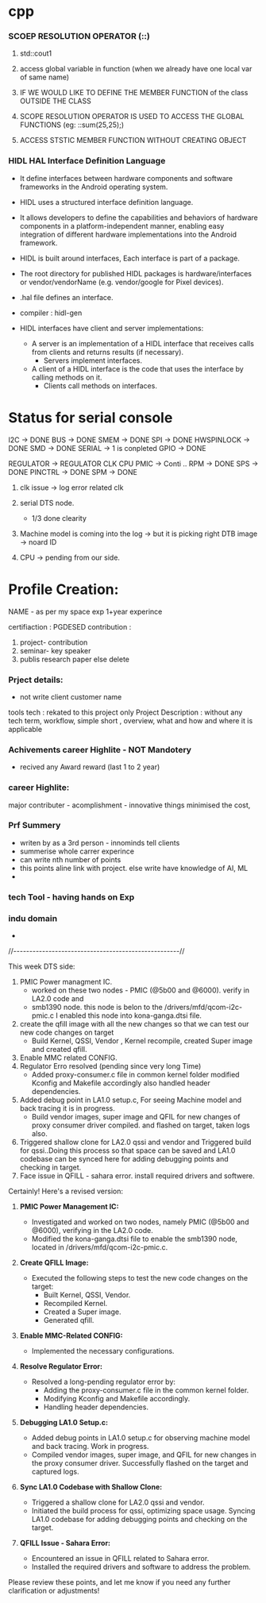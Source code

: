 # cpp




### SCOEP RESOLUTION OPERATOR (::)
1. std::cout1
2. access global variable in function (when we already have one local var of same name)
3. IF WE WOULD LIKE TO DEFINE THE MEMBER FUNCTION of the class  OUTSIDE THE CLASS
4. SCOPE RESOLUTION OPERATOR IS USED TO ACCESS THE GLOBAL FUNCTIONS (eg: ::sum(25,25);)

5. ACCESS STSTIC MEMBER FUNCTION WITHOUT CREATING OBJECT






### HIDL HAL Interface Definition Language

* It define interfaces between hardware components and software frameworks in the Android operating system.
* HIDL uses a structured interface definition language.
*  It allows developers to define the capabilities and behaviors of hardware components in a platform-independent manner, enabling easy integration of different hardware implementations into the Android framework.
* HIDL is built around interfaces, Each interface is part of a package.
* The root directory for published HIDL packages is hardware/interfaces or vendor/vendorName  (e.g. vendor/google for Pixel devices).
* .hal file defines an interface.

* compiler : hidl-gen
* HIDL interfaces have client and server implementations:
    - A server is an implementation of a HIDL interface that receives calls from clients and returns results (if necessary).
        - Servers implement interfaces.
    - A client of a HIDL interface is the code that uses the interface by calling methods on it.
        - Clients call methods on interfaces.





# Status for serial console

I2C -> DONE
BUS -> DONE
SMEM -> DONE
SPI -> DONE
HWSPINLOCK -> DONE
SMD -> DONE
SERIAL -> 1 is conpleted
GPIO -> DONE

REGULATOR -> REGULATOR
CLK
CPU
PMIC -> Conti ..
RPM -> DONE
SPS -> DONE
PINCTRL -> DONE
SPM -> DONE



1. clk issue -> log error related clk

2. serial DTS node.
    - 1/3 done clearity

3. Machine model is coming into the log -> but it is picking right DTB image -> noard ID

4. CPU -> pending from our side.



# Profile Creation:
NAME - as per my space
exp 1+year experince

certifiaction : PGDESED
contribution : 
1. project- contribution
2. seminar- key speaker
3. publis research paper
else delete

### Prject details:
- not write client customer name

tools tech : rekated to this project only
Project Description : without any tech term, workflow, simple short , 
overview, what and how and where it is applicable

### Achivements career Highlite - NOT Mandotery
- recived any Award reward (last 1 to 2 year)

### career Highlite:
major contributer - acomplishment - innovative things
minimised the cost, 


###  Prf Summery
- writen by as a 3rd person - innominds tell clients
- summerise whole carrer experince
- can write nth number of points
- this points aline link with project. else write have knowledge of AI, ML
- 

### tech Tool - having hands on Exp

### indu domain
- 

//----------------------------------------------------//

This week DTS side:
1. PMIC Power managment IC.
    - worked on these two nodes - PMIC (@5b00 and @6000). verify in LA2.0 code and 
    -  smb1390 node. this node is belon to the /drivers/mfd/qcom-i2c-pmic.c  I enabled this node into kona-ganga.dtsi file. 
2. create the qfill image with all the new changes so that we can test our new code changes on target
    - Build Kernel, QSSI, Vendor , Kernel recompile, created Super image and created qfill.
3. Enable MMC related CONFIG.
2. Regulator Erro resolved (pending since very long Time)
    - Added proxy-consumer.c file in common kernel folder modified Kconfig and  Makefile accordingly also handled header dependencies.
3. Added debug point in LA1.0 setup.c, For seeing Machine model and back tracing it is in progress.
    - Build vendor images, super image and QFIL for new changes of proxy consumer driver compiled. and flashed on target, taken logs also.
4. Triggered shallow clone for LA2.0 qssi and vendor and Triggered build for qssi..Doing this process so that space can be saved and LA1.0 codebase can be synced here for adding debugging points and checking in target.
 5. Face issue in QFILL - sahara error. install required drivers and softwere. 


Certainly! Here's a revised version:

1. **PMIC Power Management IC:**
    - Investigated and worked on two nodes, namely PMIC (@5b00 and @6000), verifying in the LA2.0 code.
    - Modified the kona-ganga.dtsi file to enable the smb1390 node, located in /drivers/mfd/qcom-i2c-pmic.c.

2. **Create QFILL Image:**
    - Executed the following steps to test the new code changes on the target:
        - Built Kernel, QSSI, Vendor.
        - Recompiled Kernel.
        - Created a Super image.
        - Generated qfill.

3. **Enable MMC-Related CONFIG:**
    - Implemented the necessary configurations.

4. **Resolve Regulator Error:**
    - Resolved a long-pending regulator error by:
        - Adding the proxy-consumer.c file in the common kernel folder.
        - Modifying Kconfig and Makefile accordingly.
        - Handling header dependencies.

5. **Debugging LA1.0 Setup.c:**
    - Added debug points in LA1.0 setup.c for observing machine model and back tracing. Work in progress.
    - Compiled vendor images, super image, and QFIL for new changes in the proxy consumer driver. Successfully flashed on the target and captured logs.

6. **Sync LA1.0 Codebase with Shallow Clone:**
    - Triggered a shallow clone for LA2.0 qssi and vendor.
    - Initiated the build process for qssi, optimizing space usage. Syncing LA1.0 codebase for adding debugging points and checking on the target.

7. **QFILL Issue - Sahara Error:**
    - Encountered an issue in QFILL related to Sahara error.
    - Installed the required drivers and software to address the problem.

Please review these points, and let me know if you need any further clarification or adjustments!
